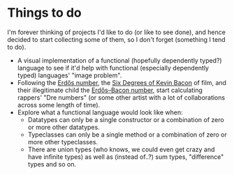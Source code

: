 Things to do
============

I'm forever thinking of projects I'd like to do (or like to see done), and hence
decided to start collecting some of them, so I don't forget (something I tend to do).

 - A visual implementation of a functional (hopefully dependently typed?) language to see
   if it'd help with functional (especially dependently typed) languages' "image problem".
 - Following the [Erdős number](http://en.wikipedia.org/wiki/Erd%C5%91s_number), the
   [Six Degrees of Kevin Bacon](http://en.wikipedia.org/wiki/Six_Degrees_of_Kevin_Bacon)
   of film, and their illegitimate child the
   [Erdős–Bacon number](http://en.wikipedia.org/wiki/Erd%C5%91s%E2%80%93Bacon_number),
   start calculating rappers' "Dre numbers" (or some other artist with a lot of
   collaborations across some length of time).
 - Explore what a functional language would look like when:
    - Datatypes can only be a single constructor or a combination of zero or more other datatypes.
    - Typeclasses can only be a single method or a combination of zero or more other typeclasses.
    - There are union types (who knows, we could even get crazy and have infinite types) as well as (instead of..?) sum types, "difference" types and so on.
